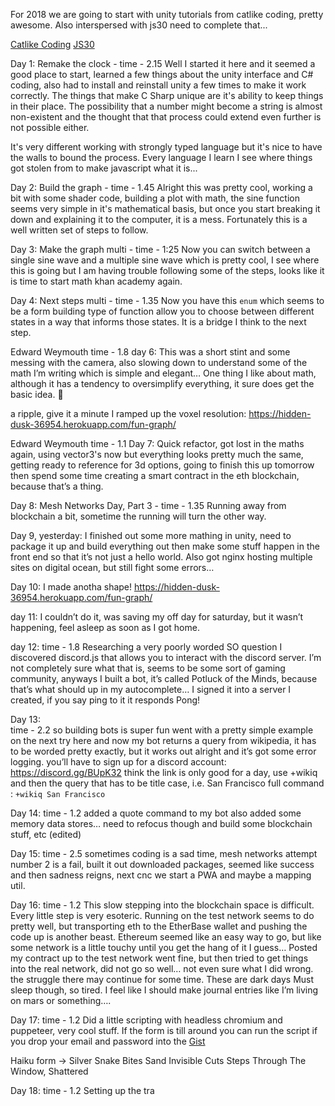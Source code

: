 For 2018 we are going to start with unity tutorials from catlike coding, pretty awesome.
Also interspersed with js30 need to complete that...

[Catlike Coding](http://catlikecoding.com/unity/tutorials/)
[JS30](https://courses.wesbos.com)

Day 1: Remake the clock -
time - 2.15
Well I started it here and it seemed a good place to start, learned a few things about the unity interface and C# coding, also had to install and reinstall unity a few times to make it work correctly.  The things that make C Sharp unique are it's ability to keep things in their place.  The possibility that a number might become a string is almost non-existent and the thought that that process could extend even further is not possible either.

It's very different working with strongly typed language but it's nice to have the walls to bound the process.  Every language I learn I see where things got stolen from to make javascript what it is...

Day 2: Build the graph -
time - 1.45
Alright this was pretty cool, working a bit with some shader code, building a plot with math, the sine function seems very simple in it's mathematical basis, but once you start breaking it down and explaining it to the computer, it is a mess.  Fortunately this is a well written set of steps to follow.

Day 3: Make the graph multi -
time - 1:25
Now you can switch between a single sine wave and a multiple sine wave which is pretty cool, I see where this is going but I am having trouble following some of the steps, looks like it is time to start math khan academy again.

Day 4: Next steps multi -
time - 1.35
Now you have this `enum` which seems to be a form building type of function allow you to choose between different states in a way that informs those states.  It is a bridge I think to the next step.

Edward Weymouth
time - 1.8
day 6: This was a short stint and some messing with the camera, also slowing down to understand some of the math I’m writing which is simple and elegant…  One thing I like about math, although it has a tendency to oversimplify everything, it sure does get the basic idea.  :slightly_smiling_face:

a ripple, give it a minute I ramped up the voxel resolution:  https://hidden-dusk-36954.herokuapp.com/fun-graph/


Edward Weymouth
time - 1.1
Day 7:   Quick refactor, got lost in the maths again, using vector3's now but everything looks pretty much the same, getting ready to reference for 3d options, going to finish this up tomorrow then spend some time creating a smart contract in the eth blockchain, because that’s a thing.

Day 8: Mesh Networks Day, Part 3 -
time - 1.35
Running away from blockchain a bit, sometime the running will turn the other way.

Day 9, yesterday:
I finished out some more mathing in unity, need to package it up and build everything out then make some stuff happen in the front end so that it’s not just a hello world.  Also got nginx hosting multiple sites on digital ocean, but still fight some errors…


Day 10:  I made anotha shape!
https://hidden-dusk-36954.herokuapp.com/fun-graph/

day 11:  I couldn’t do it, was saving my off day for saturday, but it wasn’t happening, feel asleep as soon as I got home.

day 12:
time - 1.8
Researching a very poorly worded SO question I discovered discord.js that allows you to interact with the discord server.  I’m not completely sure what that is, seems to be some sort of gaming community, anyways I built a bot, it’s called Potluck of the Minds, because that’s what should up in my autocomplete…  I signed it into a server I created, if you say ping to it it responds Pong!

Day 13:  
time - 2.2
so building bots is super fun went with a pretty simple example on the next try here and now my bot returns a query from wikipedia, it has to be worded pretty exactly, but it works out alright and it’s got some error logging.  you’ll have to sign up for a discord account:  https://discord.gg/BUpK32
think the link is only good for a day, use +wikiq and then the query that has to be title case, i.e. San Francisco  full command : `+wikiq San Francisco`

Day 14:
time - 1.2
added a quote command to my bot also added some memory data stores…  need to refocus though and build some blockchain stuff, etc (edited)

Day 15:
time - 2.5
sometimes coding is a sad time, mesh networks attempt number 2 is a fail, built it out downloaded packages, seemed like success and then sadness reigns, next cnc we start a PWA and maybe a mapping util.

Day 16:
time - 1.2
This slow stepping into the blockchain space is difficult.  Every little step is very esoteric.  Running on the test network seems to do pretty well, but transporting eth to the EtherBase wallet and pushing the code up is another beast. Ethereum seemed like an easy way to go, but like some network is a little touchy until you get the hang of it I guess…  Posted my contract up to the test network went fine, but then tried to get things into the real network, did not go so well…   not even sure what I did wrong.  the struggle there may continue for some time.  These are dark days Must sleep though, so tired.  I feel like I should make journal entries like I’m living on mars or something….

Day 17:
time - 1.2
Did a little scripting with headless chromium and puppeteer, very cool stuff.  If the form is till around you can run the script if you drop your email and password into the [Gist](https://gist.github.com/ed42311/613b3bb3d7401ceaa80d6ccd2fa99a22)

Haiku form ->
          Silver Snake Bites Sand
        Invisible Cuts Steps Through
          The Window, Shattered


Day 18:
time - 1.2
Setting up the tra
